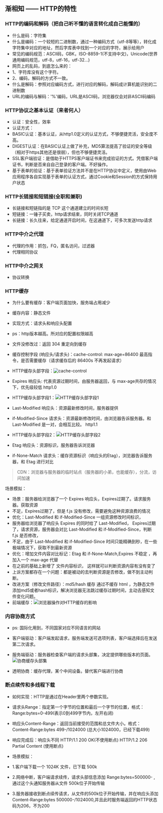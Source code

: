 ## 渐相知 —— HTTP的特性

### HTTP的编码和解码（把自己听不懂的语言转化成自己能懂的）
- 什么是码：字符集
- 什么是编码：一个较短的二进制数，通过一种编码方式（utf-8等等），转化成字符集中对应的地址，然后字库表中找到一个对应的字符，展示给用户
- 常见的编码规范：ASCll码，GBK，ISO-8859-1(不支持中文)，Unicode(世界通用编码规范，utf-8，utf-16，utf-32...)
- 网页上的乱码，到底怎么来的：
- 1、字符库没有这个字符。
- 2、编码，解码的方式不一致。
- 什么是解码：参照对应编码方式，进行对应的解码，解码成计算机能识别的二进制数
- URL的编码与解码：'%'编码，URL是ASCll码，浏览器仅会对非ASCll码编码

### HTTP协议之基本认证（来者何人）
- 认证：安全性，效率
- 认证方式：
- BASIC认证：基本认证，从http1.0定义的认证方式，不够便捷灵活，安全度不高。
- DIGEST认证：在BASIC认证上做了补充，MD5算法提高了验证的安全等级（相对于https其他还是很弱），但也不够便捷灵活。
- SSL客户端验证：是借助于HTTPS客户端证书来完成验证的方式。凭借客户端证书，判断是否来自自己登录的客户端。不好操作。
- 基于表单的验证：基于表单验证方法并不是在HTTP协议中定义，使用由Web应用程序各自实现基于表单的认证方式，通过Cookie和Session的方式保持用户状态

### HTTP长链接和短链接(全职和兼职)
- 长链接和短链指的是 TCP 这个通道建立的时间长短
- 短链接：一锤子买卖，http请求结束，同时关闭TCP通道
- 长链接：长久往来，给定通道开启时间，在这通道下，可多次发送http请求

### HTTP中介之代理
- 代理的作用：抓包，FQ，匿名访问，过滤器
- 代理相同协议

### HTTP中介之网关
- 协议转换


### HTTP缓存
- 为什么要有缓存：客户端页面加快，服务端占用减少
- 缓存内容：静态文件 
- 实现方式：请求头和响应头配置
- ps：http版本越高。所对应的配置权限越高
- 文件没修改过：返回 304 重定向到缓存
- 缓存控制字段 (响应头/请求头)：cache-control: max-age=86400  最高指令，是否需要缓存（请求缓存后的 86400s 不再发起请求）
- HTTP缓存头部字段：![cache-control](./img/HTTP缓存头部字段.jpg)
- Expires 响应头:  代表资源过期时间，由服务器返回，与 max-age共存的情况下，优先级较低 http1.0

- HTTP缓存头部字段1：![HTTP缓存头部字段1](./img/HTTP缓存头部字段1.jpg)
- Last-Modified 响应头：资源最新修改时间，服务器提供
- if-Modified-Since 请求头：资源最新修改时间，由浏览器告诉服务器。和 Last-Modified 是一对，会相互比较。 http1.1

- HTTP缓存头部字段2：![HTTP缓存头部字段2](./img/HTTP缓存头部字段2.jpg)
- Etag 响应头：资源标识，服务器告诉浏览器
- if-None-Match 请求头：缓存资源标识（响应头的Etag），浏览器告诉服务器，和 Etag 进行对比

> CDN：浏览器与服务器的临时站点（服务器的小弟，也能缓存），分流，访问加速

场景模拟：
- 场景：服务器给浏览器了一个 Expires 响应头，Expires过期了。请求服务器。获取资源
- 不足，Expires过期了，但是 f.js 没有修改，需要避免这种资源浪费的情况
- 优化：Last-Modified 和 if-Modified-Since 一组资源修改时间标识，
- 服务器给浏览器了响应头 Expires 的同时给了 Last-Modified， Expires过期了，请求资源，服务器会对比 Last-Modified 和 if-Modified-Since，判断 f.js 是否修改，
- 不足，由于 Last-Modified 和 if-Modified-Since 时间只能精确到秒，在一些极端情况下，获取不到最新资源
- 优化：增加文件内容对比标记：Etag 和 if-None-Match,Expires 不稳定 ，再加入一个 max-age 代替
- 在之前的基础上新增了 文件内容标识， 这样就可以判断资源内容有没有变了
- 上诉方案都存在一个问题：都是被动的去判断资源是否修改，做不到主动判断。
- 改进方案（修改文件路径）：md5/hash 缓存 通过不缓存 html ，为静态文件添加md5或者hash标识，解决浏览器无法跳过缓存过期时间，主动去感知文件变化问题。
- 前端缓存：![浏览器操作对HTTP缓存的影响](./img/浏览器操作对HTTP缓存的影响.jpg)

### 内容协商方式
- ps: 国际化用到，不同国家对应不同语言的网站
- 客户端驱动：客户端发起请求，服务端发送可选项列表，客户端选择后在发送第二次请求。

- 服务端驱动：服务器检查客户端的请求头部集，决定提供哪些版本的页面。 
![协商缓存头部集](./img/协商缓存头部集.jpg)

- 透明协商：缓存代理，某个中间设备。替代客户端进行协商

### 断点续传和多线程下载
- 如何实现：HTTP是通过在Header里两个参数实现。
- 请求头Range：指定第一个字节的位置和最后一个字节的位置，格式：Range:bytes=0-499(表示0到499字节内，左开右闭)
- 响应头Content-Range：返回当前接受的范围和总文件大小。格式：Content-Range:bytes 499-/1024000 (总大小1024000，已经下载499)
- 响应完成后：响应头不同 HTTP/1.1 200 OK(不使用断点) HTTP/1.2 206 Partial Content (使用断点)

- 场景模拟：
- 1.客户端下载一个 1024K 文件，已下载 500k
- 2.网络中断，客户端请求续传，请求头部信息添加 Range:bytes=500000- ,通过这个头通知服务器从文件 500k位子开始传输
- 3.服务器接收到断点续传请求，从文件的500k位子开始传输，并在响应头添加 Content-Range:bytes 500000-/1024000,并且此时服务端返回的HTTP状态码为206，不为200